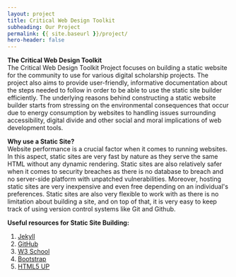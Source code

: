 ```yaml
---
layout: project
title: Critical Web Design Toolkit
subheading: Our Project
permalink: {{ site.baseurl }}/project/
hero-header: false
---
```


**The Critical Web Design Toolkit**  <br>
The Critical Web Design Toolkit Project focuses on building a static website for the community to use for various digital scholarship projects. The project also aims to provide user-friendly, informative documentation about the steps needed to follow in order to be able to use the static site builder efficiently. The underlying reasons behind constructing a static website builder starts from stressing on the environmental consequences that occur due to energy consumption by websites to handling issues surrounding accessibility, digital divide and other social and moral implications of web development tools.

 **Why use a Static Site?**  <br>
Website performance is a crucial factor when it comes to running websites. In this aspect, static sites are very fast by nature as they serve the same HTML without any dynamic rendering. Static sites are also relatively safer when it comes to security breaches as there is no database to breach and no server-side platform with unpatched vulnerabilities. Moreover, hosting static sites are very inexpensive and even free depending on an individual's preferences. Static sites are also very flexible to work with as there is no limitation about building a site, and on top of that, it is very easy to keep track of using version control systems like Git and Github.

**Useful resources for Static Site Building:**
1. [Jekyll](https://jekyllrb.com/)
2. [GitHub](https://github.com/)
3. [W3 School](https://www.w3schools.com/)
4. [Bootstrap](https://getbootstrap.com/docs/5.2/getting-started/introduction/)
5. [HTML5 UP](https://html5up.net/)
